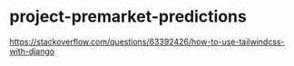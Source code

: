 # project-premarket-predictions
https://stackoverflow.com/questions/63392426/how-to-use-tailwindcss-with-django